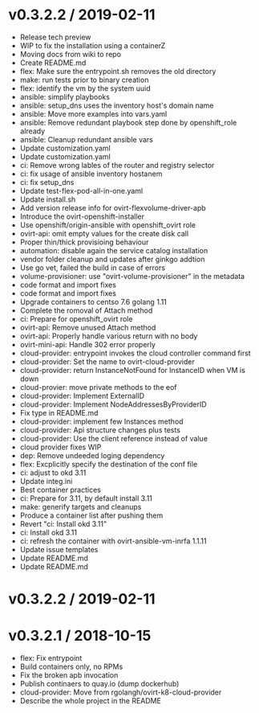 
v0.3.2.2 / 2019-02-11
=====================

  * Release tech preview
  * WIP to fix the installation using a containerZ
  * Moving docs from wiki to repo
  * Create README.md
  * flex: Make sure the entrypoint.sh removes the old directory
  * make: run tests prior to binary creation
  * flex: identify the vm by the system uuid
  * ansible: simplify playbooks
  * ansible: setup_dns uses the inventory host's domain name
  * ansible: Move more examples into vars.yaml
  * ansible: Remove redundant playbook step done by openshift_role already
  * ansible: Cleanup redundant ansible vars
  * Update customization.yaml
  * Update customization.yaml
  * ci: Remove wrong lables of the router and registry selector
  * ci: fix usage of ansible inventory hostanem
  * ci: fix setup_dns
  * Update test-flex-pod-all-in-one.yaml
  * Update install.sh
  * Add version release info for ovirt-flexvolume-driver-apb
  * Introduce the ovirt-openshift-installer
  * Use openshift/origin-ansible with openshift_ovirt role
  * ovirt-api: omit empty values for the create disk call
  * Proper thin/thick provisioing behaviour
  * automation: disable again the service catalog installation
  * vendor folder cleanup and updates after ginkgo addtion
  * Use go vet, failed the build in case of errors
  * volume-provisioner: use "ovirt-volume-provisioner" in the metadata
  * code format and import fixes
  * code format and import fixes
  * Upgrade containers to centso 7.6 golang 1.11
  * Complete the romoval of Attach method
  * ci: Prepare for openshift_ovirt role
  * ovirt-api: Remove unused Attach method
  * ovirt-api: Properly handle various return with no body
  * ovirt-mini-api: Handle 302 error properly
  * cloud-provider: entrypoint invokes the cloud controller command first
  * cloud-provider: Set the name to ovirt-cloud-provider
  * cloud-provider: return InstanceNotFound for InstanceID when VM is down
  * cloud-provier: move private methods to the eof
  * cloud-provider: Implement ExternalID
  * cloud-provider: Implement NodeAddressesByProviderID
  * Fix type in README.md
  * cloud-provider: implement few Instances method
  * cloud-provider: Api structure changes plus tests
  * cloud-provider: Use the client reference instead of value
  * cloud provider fixes WIP
  * dep: Remove undeeded loging dependency
  * flex: Excplicitly specify the destination of the conf file
  * ci: adjust to okd 3.11
  * Update integ.ini
  * Best container practices
  * ci: Prepare for 3.11, by default install 3.11
  * make: generify targets and cleanups
  * Produce a container list after pushing them
  * Revert "ci: Install okd 3.11"
  * ci: Install okd 3.11
  * ci: refresh the container with ovirt-ansible-vm-inrfa 1.1.11
  * Update issue templates
  * Update README.md
  * Update README.md

v0.3.2.2 / 2019-02-11
=====================



v0.3.2.1 / 2018-10-15
=====================

  * flex: Fix entrypoint
  * Build containers only, no RPMs
  * Fix the broken apb invocation
  * Publish continaers to quay.io (dump dockerhub)
  * cloud-provider: Move from rgolangh/ovirt-k8-cloud-provider
  * Describe the whole project in the README

